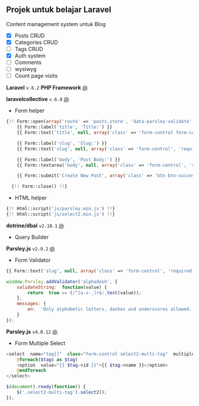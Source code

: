 ## Projek untuk belajar Laravel
Content management system untuk Blog

 - [x] Posts CRUD
 - [x] Categories CRUD
 - [ ] Tags CRUD
 - [x] Auth system
 - [ ] Comments
 - [ ] wysiwyg
 - [ ] Count page visits

**Laravel** `v.6.2` **PHP Framework** [@](https://laravel.com/)

**laravelcollective** `v.6.0` [@](https://laravelcollective.com/)
* Form helper
```php
{!! Form::open(array('route' => 'posts.store', 'data-parsley-validate' => '')) !!}
	{{ Form::label('title', 'Title:') }}
	{{ Form::text('title', null, array('class' => 'form-control form-control-lg', 'required' => '', 'maxlength' => '255')) }}

	{{ Form::label('slug', 'Slug:') }}
	{{ Form::text('slug', null, array('class' => 'form-control', 'required' => '', 'minlength' => '5', 'maxlength' => '255', 'data-parsley-alphadash' => '')) }}

	{{ Form::label('body', 'Post Body:') }}
	{{ Form::textarea('body', null, array('class' => 'form-control', 'required' => '')) }}

	{{ Form::submit('Create New Post', array('class' => 'btn btn-success btn-lg btn-block', 'style' => 'margin-top: 10px')) }}

  {!! Form::close() !!}
```
* HTML helper
```php
{!! Html::script('js/parsley.min.js') !!}
{!! Html::script('js/select2.min.js') !!}
```

**dotrine/dbal** `v2.10.1` [@](https://www.doctrine-project.org/projects/doctrine-dbal/en/latest/reference/query-builder.html#sql-query-builder)
* Query Builder

**Parsley.js** `v2.9.2` [@](https://parsleyjs.org/)
* Form Validator
```php
{{ Form::text('slug', null, array('class' => 'form-control', 'required' => '', 'minlength' => '5', 'maxlength' => '255', 'data-parsley-alphadash' => '')) }}
```
```javascript
window.Parsley.addValidator('alphadash', {
	validateString:  function(value) {
		return  true == (/^[a-z-_]+$/.test(value));
	},
	messages: {
		en:  'Only alphabetic letters, dashes and underscores allowed.'
	}
});
```

**Parsley.js** `v4.0.12` [@](https://select2.org/)
* Form Multiple Select
```php
<select  name="tag[]"  class="form-control select2-multi-tag"  multiple="multiple">
	@foreach($tags as $tag)
	<option  value="{{ $tag->id }}">{{ $tag->name }}</option>
	@endforeach
</select>
```
```javascript
$(document).ready(function() {
	$('.select2-multi-tag').select2();
});
```
